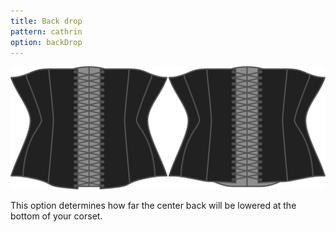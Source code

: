 ```yaml
---
title: Back drop
pattern: cathrin
option: backDrop
---
```


![The back drop option on Cathrin](./backdrop.svg)

This option determines how far the center back will be lowered at the bottom of your corset.